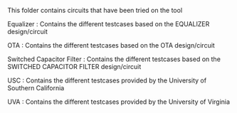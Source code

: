 This folder contains circuits that have been tried on the tool


Equalizer : Contains the different testcases based on the EQUALIZER design/circuit

OTA : Contains the different testcases based on the OTA design/circuit

Switched Capacitor Filter : Contains the different testcases based on the SWITCHED CAPACITOR FILTER design/circuit

USC : Contains the different testcases provided by the University of Southern California

UVA : Contains the different testcases provided by the University of Virginia
